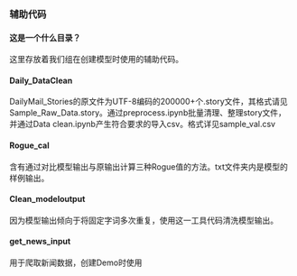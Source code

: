 ### 辅助代码



#### 这是一个什么目录？

这里存放着我们组在创建模型时使用的辅助代码。



#### Daily_DataClean

DailyMail_Stories的原文件为UTF-8编码的200000+个.story文件，其格式请见Sample_Raw_Data.story。通过preprocess.ipynb批量清理、整理story文件，并通过Data clean.ipynb产生符合要求的导入csv。格式详见sample_val.csv



#### Rogue_cal

含有通过对比模型输出与原输出计算三种Rogue值的方法。txt文件夹内是模型的样例输出。



#### Clean_modeloutput

因为模型输出倾向于将固定字词多次重复，使用这一工具代码清洗模型输出。



#### get_news_input

用于爬取新闻数据，创建Demo时使用